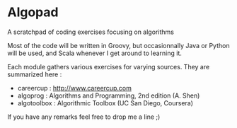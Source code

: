 # Algopad
A scratchpad of coding exercises focusing on algorithms

Most of the code will be written in Groovy, but occasionnally Java or Python will be used, and Scala whenever I get around to learning it.

Each module gathers various exercises for varying sources. They are summarized here :

- careercup   : http://www.careercup.com
- algoprog    : Algorithms and Programming, 2nd edition (A. Shen)
- algotoolbox : Algorithmic Toolbox (UC San Diego, Coursera)

If you have any remarks feel free to drop me a line ;)
